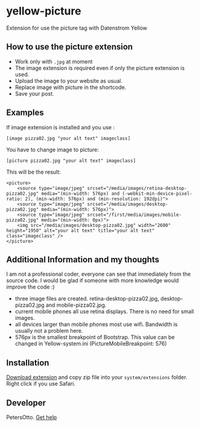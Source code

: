 # yellow-picture
Extension for use the picture tag with Datenstrom Yellow

## How to use the picture extension

* Work only with `.jpg` at moment
* The image extension is required even if only the picture extension is used.
* Upload the image to your website as usual.
* Replace image with picture in the shortcode.
* Save your post.

## Examples

If image extension is installed and you use :

    [image pizza02.jpg "your alt text" imageclass]

You have to change image to picture:

    [picture pizza02.jpg "your alt text" imageclass]

    
This will be the result:
    
    <picture>
        <source type="image/jpeg" srcset="/media/images/retina-desktop-pizza02.jpg" media="(min-width: 576px) and (-webkit-min-device-pixel-ratio: 2), (min-width: 576px) and (min-resolution: 192dpi)">
        <source type="image/jpeg" srcset="/media/images/desktop-pizza02.jpg" media="(min-width: 576px)">
        <source type="image/jpeg" srcset="/first/media/images/mobile-pizza02.jpg" media="(min-width: 0px)">
        <img src="/media/images/desktop-pizza02.jpg" width="2600" height="1950" alt="your alt text" title="your alt text" class="imageclass" />
    </picture>
  
## Additional Information and my thoughts

I am not a professional coder, everyone can see that immediately from the source code. I would be glad if someone with more knowledge would improve the code :)

* three image files are created. retina-desktop-pizza02.jpg, desktop-pizza02.jpg and mobile-pizza02.jpg.
* current mobile phones all use retina displays. There is no need for small images.
* all devices larger than mobile phones most use wifi. Bandwidth is usually not a problem here.
* 576px is the smallest breakpoint of Bootstrap. This value can be changed in Yellow-system.ini (PictureMobileBreakpoint: 576)


## Installation

[Download extension](https://github.com/PetersOtto/yellow-picture/archive/refs/heads/main.zip) and copy zip file into your `system/extensions` folder. Right click if you use Safari.

## Developer

PetersOtto. [Get help](https://datenstrom.se/yellow/help/)
